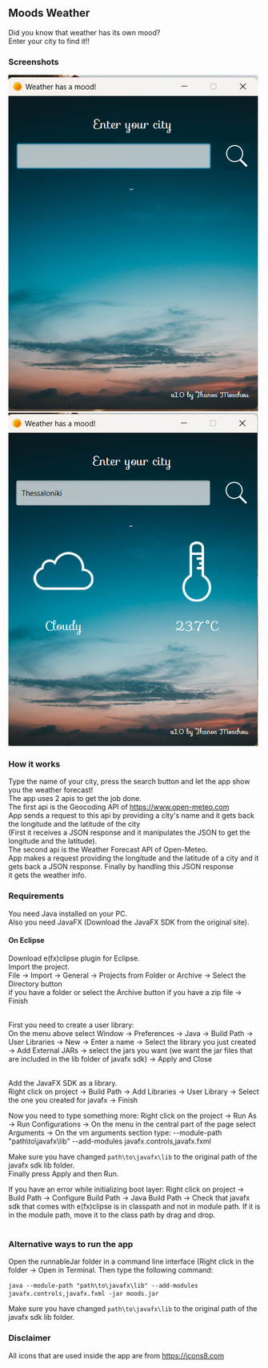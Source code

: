 ## Moods Weather
Did you know that weather has its own mood? <br>
Enter your city to find it!! <br>

### Screenshots
![Initial Screen](screenshots/initialScreen.png)
![After Search Screen](screenshots/afterSearch.png)

### How it works
Type the name of your city, press the search button and let the app show you the weather forecast! <br>
The app uses 2 apis to get the job done. <br>
The first api is the Geocoding API of https://www.open-meteo.com <br>
App sends a request to this api by providing a city's name and it gets back the longitude and the latitude of the city <br>
(First it receives a JSON response and it manipulates the JSON to get the longitude and the latitude). <br>
The second api is the Weather Forecast API of Open-Meteo. <br>
App makes a request providing the longitude and the latitude of a city and it gets back a JSON response. Finally by handling this JSON response<br>
it gets the weather info.

### Requirements
You need Java installed on your PC. <br>
Also you need JavaFX (Download the JavaFX SDK from the original site). <br>

#### On Eclipse
Download e(fx)clipse plugin for Eclipse. <br>
Import the project. <br>
File -> Import -> General -> Projects from Folder or Archive -> Select the Directory button <br>
if you have a folder or select the Archive button if you have a zip file -> Finish <br><br>

First you need to create a user library: <br>
On the menu above select Window -> Preferences -> Java -> Build Path -> User Libraries -> New -> Enter a name -> Select the library you just created -> Add External JARs -> select the jars you want (we want the jar files that are included in the lib folder of javafx sdk) -> Apply and Close <br><br>

Add the JavaFX SDK as a library. <br>
Right click on project -> Build Path -> Add Libraries -> User Library -> Select the one you created for javafx -> Finish <br>

Now you need to type something more: Right click on the project -> Run As -> Run Configurations -> On the menu in the central part of the page select Arguments -> On the vm arguments section type: 
--module-path "path\to\javafx\lib" --add-modules javafx.controls,javafx.fxml <br>

Make sure you have changed ```path\to\javafx\lib``` to the original path of the javafx sdk lib folder. <br>
Finally press Apply and then Run. <br>

If you have an error while initializing boot layer:
Right click on project -> Build Path -> Configure Build Path -> Java Build Path -> Check that javafx sdk that comes with e(fx)clipse is in classpath and not in module path. If it is in the module path, move it to the class path by drag and drop. <br><br>

### Alternative ways to run the app
Open the runnableJar folder in a command line interface (Right click in the folder -> Open in Terminal. Then type the following command: <br>

```
java --module-path "path\to\javafx\lib" --add-modules javafx.controls,javafx.fxml -jar moods.jar
```

Make sure you have changed ```path\to\javafx\lib``` to the original path of the javafx sdk lib folder. <br>

### Disclaimer
All icons that are used inside the app are from https://icons8.com

